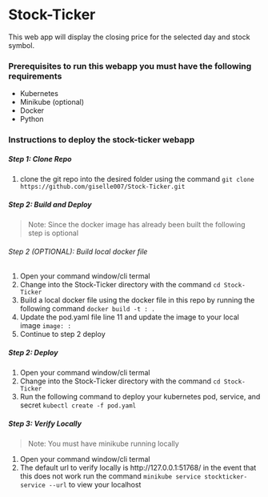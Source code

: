 # Stock-Ticker
This web app will display the closing price for the selected day and stock symbol. 


### Prerequisites to run this webapp you must have the following requirements
- Kubernetes
- Minikube (optional)
- Docker
- Python

### Instructions to deploy the stock-ticker webapp
##### Step 1: Clone Repo
<ol>
<li>clone the git repo into the desired folder using the command <code>git clone https://github.com/giselle007/Stock-Ticker.git</code></li>
</ol>

##### Step 2: Build and Deploy

>Note: Since the docker image has already been built the following step is optional

###### Step 2 (OPTIONAL): Build local docker file
<ol>
<li>Open your command window/cli termal</li>
<li>Change into the Stock-Ticker directory with the command <code>cd Stock-Ticker</code></li>
<li>Build a local docker file using the docker file in this repo by running the following command <code>docker build -t <IMAGE_NAME>:<IMAGE_VERSION> .</code></li>
<li>Update the pod.yaml file line 11 and update the image to your local image <code>image: <IMAGE_NAME>:<IMAGE_VERSION></code></li>
<li>Continue to step 2 deploy</li>
</ol>
  
##### Step 2: Deploy
<ol>
<li>Open your command window/cli termal</li>
<li>Change into the Stock-Ticker directory with the command <code>cd Stock-Ticker</code></li>
<li>Run the following command to deploy your kubernetes pod, service, and secret <code>kubectl create -f pod.yaml</code></li>
</ol>
  
##### Step 3: Verify Locally
>Note: You must have minikube running locally
<ol>
<li>Open your command window/cli termal</li>
<li>The default url to verify locally is http://127.0.0.1:51768/ in the event that this does not work run the command <code>minikube service stockticker-service --url</code> to view your localhost</li>
</ol>
